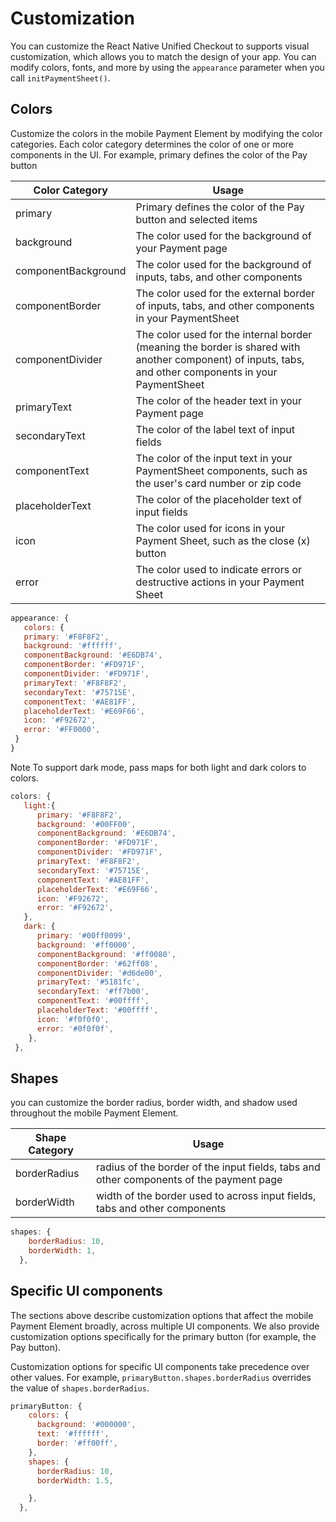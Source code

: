 # Customization

You can customize the React Native Unified Checkout to supports visual customization, which allows you to match the design of your app. You can modify colors, fonts, and more by using the `appearance` parameter when you call `initPaymentSheet()`.

## Colors

Customize the colors in the mobile Payment Element by modifying the color categories. Each color category determines the color of one or more components in the UI. For example, primary defines the color of the Pay button

| Color Category      | Usage                                                                                                                                                   |
| ------------------- | ------------------------------------------------------------------------------------------------------------------------------------------------------- |
| primary             | Primary defines the color of the Pay button and selected items                                                                                          |
| background          | The color used for the background of your Payment page                                                                                                  |
| componentBackground | The color used for the background of inputs, tabs, and other components                                                                                 |
| componentBorder     | The color used for the external border of inputs, tabs, and other components in your PaymentSheet                                                       |
| componentDivider    | The color used for the internal border (meaning the border is shared with another component) of inputs, tabs, and other components in your PaymentSheet |
| primaryText         | The color of the header text in your Payment page                                                                                                       |
| secondaryText       | The color of the label text of input fields                                                                                                             |
| componentText       | The color of the input text in your PaymentSheet components, such as the user's card number or zip code                                                 |
| placeholderText     | The color of the placeholder text of input fields                                                                                                       |
| icon                | The color used for icons in your Payment Sheet, such as the close (x) button                                                                            |
| error               | The color used to indicate errors or destructive actions in your Payment Sheet                                                                          |

```js
appearance: {
   colors: {
   primary: '#F8F8F2',
   background: '#ffffff',
   componentBackground: '#E6DB74',
   componentBorder: '#FD971F',
   componentDivider: '#FD971F',
   primaryText: '#F8F8F2',
   secondaryText: '#75715E',
   componentText: '#AE81FF',
   placeholderText: '#E69F66',
   icon: '#F92672',
   error: '#FF0000',
 }
}
```

Note To support dark mode, pass maps for both light and dark colors to colors.

```js
colors: {
   light:{
      primary: '#F8F8F2',
      background: '#00FF00',
      componentBackground: '#E6DB74',
      componentBorder: '#FD971F',
      componentDivider: '#FD971F',
      primaryText: '#F8F8F2',
      secondaryText: '#75715E',
      componentText: '#AE81FF',
      placeholderText: '#E69F66',
      icon: '#F92672',
      error: '#F92672',
   },
   dark: {
      primary: '#00ff0099',
      background: '#ff0000',
      componentBackground: '#ff0080',
      componentBorder: '#62ff08',
      componentDivider: '#d6de00',
      primaryText: '#5181fc',
      secondaryText: '#ff7b00',
      componentText: '#00ffff',
      placeholderText: '#00ffff',
      icon: '#f0f0f0',
      error: '#0f0f0f',
    },
 },
```

## Shapes

you can customize the border radius, border width, and shadow used throughout the mobile Payment Element.

| Shape Category | Usage                                                                                   |
| -------------- | --------------------------------------------------------------------------------------- |
| borderRadius   | radius of the border of the input fields, tabs and other components of the payment page |
| borderWidth    | width of the border used to across input fields, tabs and other components              |

```js
shapes: {
    borderRadius: 10,
    borderWidth: 1,
  },
```

## Specific UI components

The sections above describe customization options that affect the mobile Payment Element broadly, across multiple UI components. We also provide customization options specifically for the primary button (for example, the Pay button).

Customization options for specific UI components take precedence over other values. For example, `primaryButton.shapes.borderRadius` overrides the value of `shapes.borderRadius`.

```js
primaryButton: {
    colors: {
      background: '#000000',
      text: '#ffffff',
      border: '#ff00ff',
    },
    shapes: {
      borderRadius: 10,
      borderWidth: 1.5,

    },
  },

```
